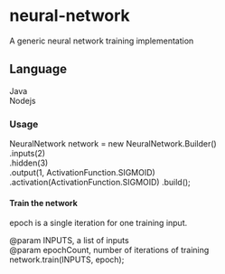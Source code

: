 # neural-network
A generic neural network training implementation

## Language
Java  
Nodejs

### Usage

NeuralNetwork network = new NeuralNetwork.Builder()  
				.inputs(2)  
				.hidden(3)  
				.output(1, ActivationFunction.SIGMOID)
				.activation(ActivationFunction.SIGMOID)
				.build();  

#### Train the network

epoch is a single iteration for one training input.  
 
@param INPUTS, a list of inputs  
@param epochCount, number of iterations of training    
network.train(INPUTS, epoch);  



